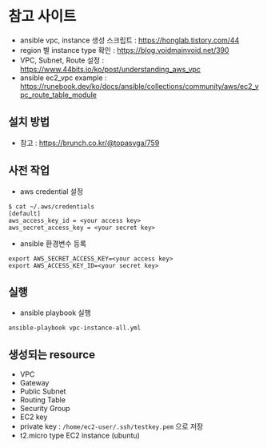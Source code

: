 # 참고 사이트
- ansible vpc, instance 생성 스크립트 : https://honglab.tistory.com/44
- region 별 instance type 확인 : https://blog.voidmainvoid.net/390
- VPC, Subnet, Route 설정 : https://www.44bits.io/ko/post/understanding_aws_vpc
- ansible ec2_vpc example : https://runebook.dev/ko/docs/ansible/collections/community/aws/ec2_vpc_route_table_module

## 설치 방법
- 참고 : https://brunch.co.kr/@topasvga/759

## 사전 작업
- aws credential 설정
```
$ cat ~/.aws/credentials 
[default]
aws_access_key_id = <your access key>
aws_secret_access_key = <your secret key>
```

- ansible 환경변수 등록
```
export AWS_SECRET_ACCESS_KEY=<your access key>
export AWS_ACCESS_KEY_ID=<your secret key>
```

## 실행
- ansible playbook 실행
```
ansible-playbook vpc-instance-all.yml
```

## 생성되는 resource
- VPC
- Gateway
- Public Subnet
- Routing Table
- Security Group
- EC2 key
- private key : `/home/ec2-user/.ssh/testkey.pem` 으로 저장
- t2.micro type EC2 instance (ubuntu)
